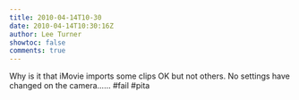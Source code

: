 ```yaml
---
title: 2010-04-14T10-30
date: 2010-04-14T10:30:16Z
author: Lee Turner
showtoc: false
comments: true
---
```


Why is it that iMovie imports some clips OK but not others.  No settings have changed on the camera...... #fail #pita


